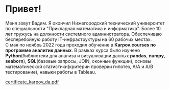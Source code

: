 # Привет!
Меня зовут Вадим. Я окончил Нижегородский технический университет по специальности "Прикладная математика и информатика". Более 10 лет тружусь на должности системного администратора. Обеспечиваю бесперебойную работу IT-инфраструктуры на 60 рабочих местах.  
С мая по ноябрь 2022 года проходил обучение в **Karpov.courses по программе аналитик данных**. В рамках курса было изучено **Python**(библиотеки для анализа и визуализации данных **pandas**, **numpy**, **seaborn**), **SQL**(базовые запросы, JOIN, оконные функции), основы математической статистики(критерии проверки гипотез, А/А и А/В тестирование), навыки работы в Tableau.  

[certificate_karpov_da.pdf](https://github.com/mitvadim/MitrofanovVadim/files/10776560/certificate_karpov_da.pdf)
